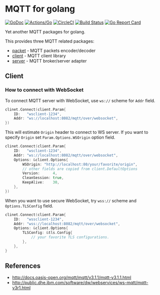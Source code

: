 # MQTT for golang

[![GoDoc](https://godoc.org/github.com/koron/go-mqtt?status.svg)](https://godoc.org/github.com/koron/go-mqtt)
[![Actions/Go](https://github.com/koron/go-mqtt/workflows/Go/badge.svg)](https://github.com/koron/go-mqtt/actions?query=workflow%3AGo)
[![CircleCI](https://img.shields.io/circleci/project/github/koron/go-mqtt/master.svg)](https://circleci.com/gh/koron/go-mqtt/tree/master)
[![Build Status](https://travis-ci.org/koron/go-mqtt.svg?branch=master)](https://travis-ci.org/koron/go-mqtt)
[![Go Report Card](https://goreportcard.com/badge/github.com/koron/go-mqtt)](https://goreportcard.com/report/github.com/koron/go-mqtt)

Yet another MQTT packages for golang.

This provides three MQTT related packages:

*   [packet](./packet) - MQTT packets encoder/decoder
*   [client](./client) - MQTT client library
*   [server](./server) - MQTT broker/server adapter

## Client

### How to connect with WebSocket

To connect MQTT server with WebSocket, use `ws://` scheme for `Addr`
field.

```go
clinet.Connect(client.Param{
    ID:   "wsclient-1234",
    Addr: "ws://localhost:8082/mqtt/over/websocket",
})
```

This will estimate `Origin` header to connect to WS server.
If you want to specify `Origin` set `Param.Options.WSOrigin` option field.

```go
clinet.Connect(client.Param{
    ID:   "wsclient-1234",
    Addr: "ws://localhost:8082/mqtt/over/websocket",
    Options: &client.Options{
        WSOrigin: "http://localhost:80/your/favorite/origin",
        // other fields are copied from client.DefaultOptions
        Version:      4,
        CleanSession: true,
        KeepAlive:    30,
    },
})
```

When you want to use secure WebSocket, try `wss://` scheme and
`Options.TLSConfig` field.

```go
clinet.Connect(client.Param{
    ID:   "wssclient-1234",
    Addr: "wss://localhost:8082/mqtt/over/websocket",
    Options: &client.Options{
        TLSConfig: &tls.Config{
            // your favorite TLS configurations.
        },
    },
}
```

## References

*   http://docs.oasis-open.org/mqtt/mqtt/v3.1.1/mqtt-v3.1.1.html
*   http://public.dhe.ibm.com/software/dw/webservices/ws-mqtt/mqtt-v3r1.html
